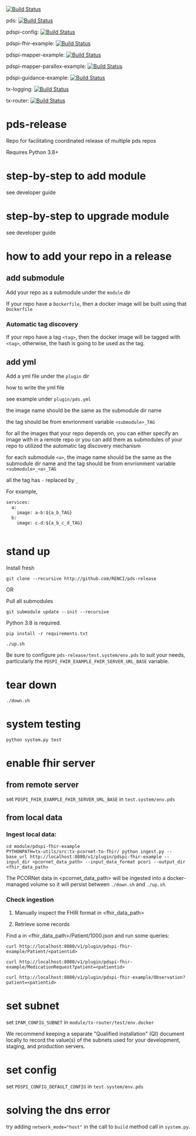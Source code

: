 [![Build Status](https://travis-ci.com/RENCI/pds-release.svg?branch=master)](https://travis-ci.com/RENCI/pds-release)

pds: [![Build Status](https://travis-ci.com/RENCI/pds.svg?branch=master)](https://travis-ci.com/RENCI/pds)

pdspi-config: [![Build Status](https://travis-ci.com/RENCI/pdspi-config.svg?branch=master)](https://travis-ci.com/RENCI/pdspi-config)

pdspi-fhir-example: [![Build Status](https://travis-ci.com/RENCI/pdspi-fhir-example.svg?branch=master)](https://travis-ci.com/RENCI/pdspi-fhir-example)

pdspi-mapper-example: [![Build Status](https://travis-ci.com/RENCI/pdspi-mapper-example.svg?branch=master)](https://travis-ci.com/RENCI/pdspi-mapper-example)

pdspi-mapper-parallex-example: [![Build Status](https://travis-ci.com/RENCI/pdspi-mapper-parallex-example.svg?branch=master)](https://travis-ci.com/RENCI/pdspi-mapper-parallex-example)

pdspi-guidance-example: [![Build Status](https://travis-ci.com/RENCI/pdspi-guidance-example.svg?branch=master)](https://travis-ci.com/RENCI/pdspi-guidance-example)

tx-logging: [![Build Status](https://travis-ci.com/RENCI/tx-logging.svg?branch=master)](https://travis-ci.com/RENCI/tx-logging)

tx-router: [![Build Status](https://travis-ci.com/RENCI/tx-router.svg?branch=master)](https://travis-ci.com/RENCI/tx-router)


# pds-release
Repo for facilitating coordinated release of multiple pds repos

Requires Python 3.8+

# step-by-step to add module
see developer guide

# step-by-step to upgrade module
see developer guide
# how to add your repo in a release

## add submodule
Add your repo as a submodule under the `module` dir

If your repo have a `Dockerfile`, then a docker image will be built using that `Dockerfile`

### Automatic tag discovery

If your repo have a tag `<tag>`, then the docker image will be tagged with `<tag>`, otherwise, the hash is going to be used as the tag.

## add yml

Add a yml file under the `plugin` dir

how to write the yml file

see example under `plugin/pds.yml`

the image name should be the same as the submodule dir name

the tag should be from envrionment variable `<submodule>_TAG`

for all the images that your repo depends on, you can either specify an image with in a remote repo or you can add them as submodules of your repo to utilized the automatic tag discovery mechanism

for each submodule `<a>`, the image name should be the same as the submodule dir name and the tag should be from envrionment variable `<submodule>_<a>_TAG`

all the tag has `-` replaced by `_`

For example, 

```
services:
  a:
    image: a-b:${a_b_TAG}
  b:
    image: c-d:${a_b_c_d_TAG}
    
```


# stand up
Install fresh
```
git clone --recursive http://github.com/RENCI/pds-release
```

OR

Pull all submodules

```
git submodule update --init --recursive
```

Python 3.8 is required.
```
pip install -r requirements.txt
```
```
./up.sh
```
Be sure to configure `pds-release/test.system/env.pds` to suit your needs, particularly the `PDSPI_FHIR_EXAMPLE_FHIR_SERVER_URL_BASE` variable.

# tear down
```
./down.sh
```

# system testing
```
python system.py test
```

# enable fhir server

## from remote server

set `PDSPI_FHIR_EXAMPLE_FHIR_SERVER_URL_BASE` in `test.system/env.pds`

##  from local data 

### Ingest local data:

  ```
  cd module/pdspi-fhir-example
  PYTHONPATH=tx-utils/src:tx-pcornet-to-fhir/ python ingest.py --base_url http://localhost:8080/v1/plugin/pdspi-fhir-example --input_dir <pcornet_data_path> --input_data_format pcori --output_dir <fhir_data_path>
  ```
The PCORNet data in <pcornet_data_path> will be ingested into a docker-managed volume so it will persist between `./down.sh` and `./up.sh`. 

### Check ingestion

1. Manually inspect the FHIR format in <fhir_data_path>

2. Retrieve some records

Find a <patientid> in <fhir_data_path>/Patient/1000.json and run some queries:

```
curl http://localhost:8080/v1/plugin/pdspi-fhir-example/Patient/<patientid>
```

```
curl http://localhost:8080/v1/plugin/pdspi-fhir-example/MedicationRequest?patient=<patientid>
```

```
curl http://localhost:8080/v1/plugin/pdspi-fhir-example/Observation?patient=<patientid>
```


# set subnet

set `IPAM_CONFIG_SUBNET` in `module/tx-router/test/env.docker`

We recommend keeping a separate "Qualified installation" (QI) document locally to record the value(s) of the subnets used for your development, staging, and production servers. 

# set config

set `PDSPI_CONFIG_DEFAULT_CONFIG` in `test.system/env.pds`


# solving the dns error

try adding `network_mode="host"` in the call to `build` method call in `system.py`.
